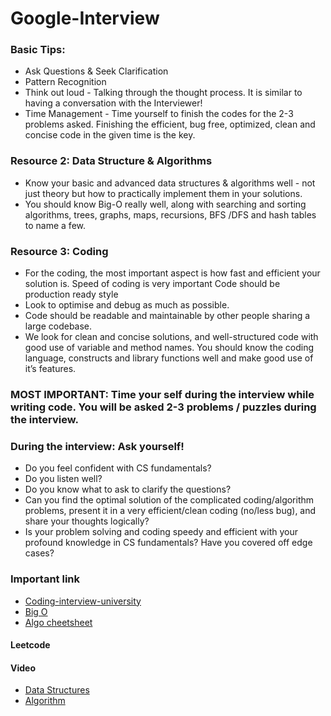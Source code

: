 # Google-Interview
### Basic Tips:
- Ask Questions & Seek Clarification
- Pattern Recognition
- Think out loud - Talking through the thought process. It is similar to having a conversation with the Interviewer!
- Time Management - Time yourself to finish the codes for the 2-3 problems asked. Finishing the efficient, bug free, optimized, clean and concise code in the given time is the key.
### Resource 2: Data Structure & Algorithms
- Know your basic and advanced data structures & algorithms well - not just theory but how to practically implement them in your solutions. 
- You should know Big-O really well, along with searching and sorting algorithms, trees, graphs, maps, recursions, BFS /DFS and hash tables to name a few.
### Resource 3: Coding

- For the coding, the most important aspect is how fast and efficient your solution is. Speed of coding is very important
Code should be production ready style
- Look to optimise and debug as much as possible. 
- Code should be readable and maintainable by other people sharing a large codebase.
- We look for clean and concise solutions, and well-structured code with good use of variable and method names. You should know the coding language, constructs and library functions well and make good use of it’s features.


### MOST IMPORTANT: Time your self during the interview while writing code. You will be asked 2-3 problems / puzzles during the interview.





### During the interview: Ask yourself!

- Do you feel confident with CS fundamentals?
- Do you listen well?
- Do you know what to ask to clarify the questions?
- Can you find the optimal solution of the complicated coding/algorithm problems, present it in a very efficient/clean coding (no/less bug), and share your thoughts logically?
- Is your problem solving and coding speedy and efficient with your profound knowledge in CS fundamentals?
Have you covered off edge cases?
### Important link
- [Coding-interview-university](https://github.com/jwasham/coding-interview-university#interview-process--general-interview-prep)
- [Big O](https://www.bigocheatsheet.com/)
- [Algo cheetsheet](https://algs4.cs.princeton.edu/cheatsheet/)
#### Leetcode
#### Video 
- [Data Structures](https://github.com/thepradip/JSDocSphinx-Documentation)
- [Algorithm](https://www.youtube.com/playlist?list=PLDN4rrl48XKpZkf03iYFl-O29szjTrs_O)

